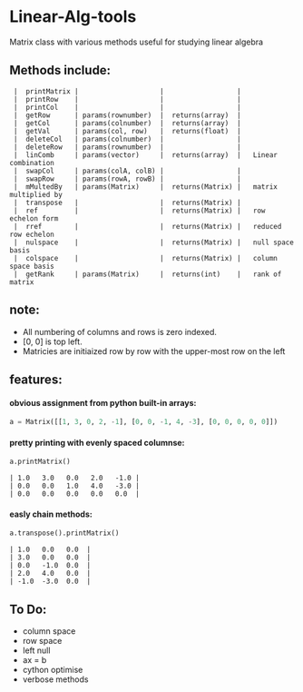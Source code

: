 # Linear-Alg-tools


Matrix class with various methods useful for studying linear algebra

  ## Methods include:

     |  printMatrix |                    |                  |   
     |  printRow    |                    |                  |   
     |  printCol    |                    |                  |    
     |  getRow      | params(rownumber)  |  returns(array)  |
     |  getCol      | params(colnumber)  |  returns(array)  |
     |  getVal      | params(col, row)   |  returns(float)  |
     |  deleteCol   | params(colnumber)  |                  |
     |  deleteRow   | params(rownumber)  |                  |
     |  linComb     | params(vector)     |  returns(array)  |   Linear combination
     |  swapCol     | params(colA, colB) |                  |
     |  swapRow     | params(rowA, rowB) |                  |
     |  mMultedBy   | params(Matrix)     |  returns(Matrix) |   matrix multiplied by
     |  transpose   |                    |  returns(Matrix) | 
     |  ref         |                    |  returns(Matrix) |   row echelon form
     |  rref        |                    |  returns(Matrix) |   reduced row echelon
     |  nulspace    |                    |  returns(Matrix) |   null space basis
     |  colspace    |                    |  returns(Matrix) |   column space basis
     |  getRank     | params(Matrix)     |  returns(int)    |   rank of matrix


## note:


- All numbering of columns and rows is zero indexed. 
- [0, 0] is top left. 
- Matricies are initiaized row by row with the upper-most row on the left


## features:

#### obvious assignment from python built-in arrays:


```python
a = Matrix([[1, 3, 0, 2, -1], [0, 0, -1, 4, -3], [0, 0, 0, 0, 0]])
```


#### pretty printing with evenly spaced columnse:


```python
a.printMatrix()
```


```
| 1.0   3.0   0.0   2.0   -1.0 |
| 0.0   0.0   1.0   4.0   -3.0 |
| 0.0   0.0   0.0   0.0   0.0  |
```


#### easly chain methods:


```python
a.transpose().printMatrix()
```


```
| 1.0   0.0   0.0  |
| 3.0   0.0   0.0  |
| 0.0   -1.0  0.0  |
| 2.0   4.0   0.0  |
| -1.0  -3.0  0.0  |
```


 ## To Do:
- column space
- row space
- left null
- ax = b
- cython optimise
- verbose methods
	
